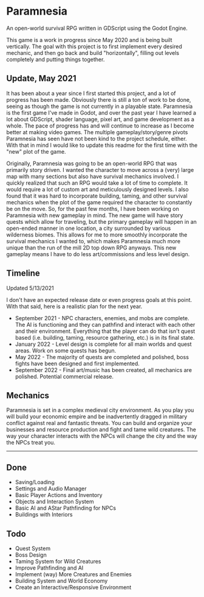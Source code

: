 # Paramnesia
An open-world survival RPG written in GDScript using the Godot Engine.

This game is a work in progress since May 2020 and is being built vertically. The goal with this project is to first implement every desired mechanic, and then go back and build "horizontally", filling out levels completely and putting things together.

## Update, May 2021
It has been about a year since I first started this project, and a lot of progress has been made. Obviously there is still a ton of work to be done, seeing as though the game is not currently in a playable state. Paramnesia is the first game I've made in Godot, and over the past year I have learned a lot about GDScript, shader language, pixel art, and game development as a whole. The pace of progress has and will continue to increase as I become better at making video games. The multiple gameplay/story/genre pivots Paramnesia has seen have not been kind to the project schedule, either. With that in mind I would like to update this readme for the first time with the "new" plot of the game.

Originally, Paramnesia was going to be an open-world RPG that was primarily story driven. I wanted the character to move across a (very) large map with many sections but also have survival mechanics involved. I quickly realized that such an RPG would take a lot of time to complete. It would require a lot of custom art and meticulously designed levels. I also found that it was hard to incorporate building, taming, and other survival mechanics when the plot of the game required the character to constantly be on the move. So, for the past few months, I have been working on Paramnesia with new gameplay in mind. The new game will have story quests which allow for traveling, but the primary gameplay will happen in an open-ended manner in one location, a city surrounded by various wilderness biomes. This allows for me to more smoothly incorporate the survival mechanics I wanted to, which makes Paramnesia much more unique than the run of the mill 2D top down RPG anyways. This new gameplay means I have to do less art/commissions and less level design.

## Timeline
Updated 5/13/2021

I don't have an expected release date or even progress goals at this point. With that said, here is a realistic plan for the next year.
* September 2021 - NPC characters, enemies, and mobs are complete. The AI is functioning and they can pathfind and interact with each other and their environment. Everything that the player can do that isn't quest based (i.e. building, taming, resource gathering, etc.) is in its final state.
* January 2022 - Level design is complete for all main worlds and quest areas. Work on some quests has begun.
* May 2022 - The majority of quests are completed and polished, boss fights have been designed and first implemented.
* September 2022 - Final art/music has been created, all mechanics are polished. Potential commercial release.

## Mechanics
Paramnesia is set in a complex medieval city environment. As you play you will build your economic empire and be inadvertently dragged in military conflict against real and fantastic threats. You can build and organize your businesses and resource production and fight and tame wild creatures. The way your character interacts with the NPCs will change the city and the way the NPCs treat you.

---

## Done
* Saving/Loading
* Settings and Audio Manager
* Basic Player Actions and Inventory
* Objects and Interaction System
* Basic AI and AStar Pathfinding for NPCs
* Buildings with Interiors

## Todo
* Quest System
* Boss Design
* Taming System for Wild Creatures
* Improve Pathfinding and AI
* Implement (way) More Creatures and Enemies
* Building System and World Economy
* Create an Interactive/Responsive Environment
